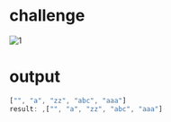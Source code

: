 # challenge 

![1](https://user-images.githubusercontent.com/25152105/222486173-e7bc5f35-9323-4029-805f-3a402f1d470e.jpg)

# output

```js
["", "a", "zz", "abc", "aaa"]
result: ,["", "a", "zz", "abc", "aaa"]
```
